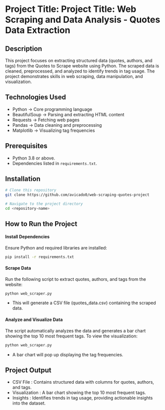 # Project Title: Project Title: Web Scraping and Data Analysis - Quotes Data Extraction

## Description
This project focuses on extracting structured data (quotes, authors, and tags) from the Quotes to Scrape website using Python. The scraped data is cleaned, preprocessed, and analyzed to identify trends in tag usage. The project demonstrates skills in web scraping, data manipulation, and visualization.

## Technologies Used
- Python → Core programming language
- BeautifulSoup → Parsing and extracting HTML content
- Requests → Fetching web pages
- Pandas → Data cleaning and preprocessing
- Matplotlib → Visualizing tag frequencies

## Prerequisites
- Python 3.8 or above.
- Dependencies listed in `requirements.txt`.

## Installation
```bash
# Clone this repository
git clone https://github.com/avicado0/web-scraping-quotes-project

# Navigate to the project directory
cd <repository-name>

```
## How to Run the Project

#### Install Dependencies
Ensure Python and required libraries are installed:
```bash
pip install -r requirements.txt
```
#### Scrape Data
Run the following script to extract quotes, authors, and tags from the website:
```bash
python web_scraper.py
```
- This will generate a CSV file (quotes_data.csv) containing the scraped data.

#### Analyze and Visualize Data
The script automatically analyzes the data and generates a bar chart showing the top 10 most frequent tags. To view the visualization:
```bash
python web_scraper.py
```
- A bar chart will pop up displaying the tag frequencies.

## Project Output
- CSV File : Contains structured data with columns for quotes, authors, and tags.
- Visualization : A bar chart showing the top 10 most frequent tags.
- Insights : Identifies trends in tag usage, providing actionable insights into the dataset.